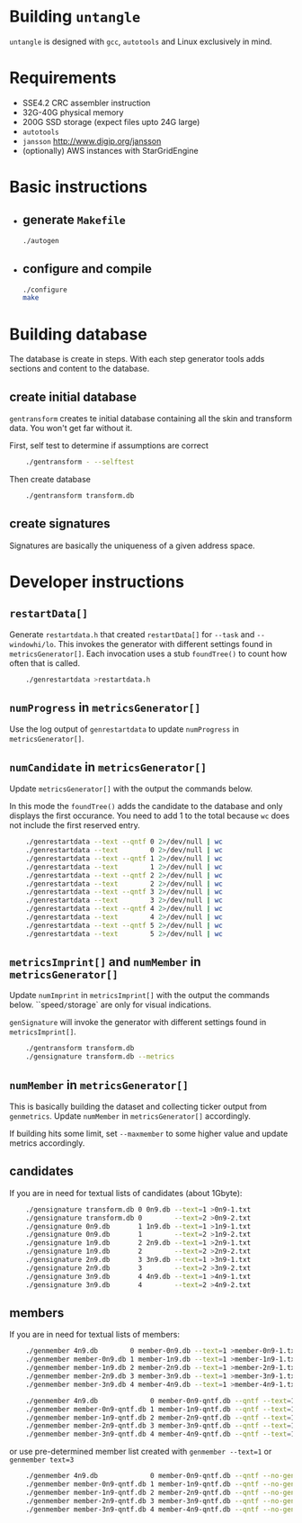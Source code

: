 Building `untangle`
=

`untangle` is designed with `gcc`, `autotools` and Linux exclusively in mind.

# Requirements

*   SSE4.2 CRC assembler instruction
*   32G-40G physical memory
*   200G SSD storage (expect files upto 24G large)
*   `autotools`
*   `jansson` http://www.digip.org/jansson
*   (optionally) AWS instances with StarGridEngine

# Basic instructions

* ## generate `Makefile` ##
    
    ```sh
    ./autogen
    ```
    
* ## configure and compile ##
    
    ```sh
    ./configure
    make
    ```
    
# Building database

The database is create in steps.
With each step generator tools adds sections and content to the database.

## create initial database

`gentransform` creates te initial database containing all the skin and transform data.
You won't get far without it.
    
First, self test to determine if assumptions are correct
    
```sh
    ./gentransform - --selftest
```
    
Then create database
    
```sh
    ./gentransform transform.db
```

## create signatures

Signatures are basically the uniqueness of a given address space.   
# Developer instructions
 
## `restartData[]`
 
Generate `restartdata.h` that created `restartData[]` for `--task` and `--windowhi/lo`.
This invokes the generator with different settings found in `metricsGenerator[]`.
Each invocation uses a stub `foundTree()` to count how often that is called.
 
```sh
    ./genrestartdata >restartdata.h
```
 
## `numProgress` in `metricsGenerator[]`

Use the log output of `genrestartdata` to update `numProgress` in `metricsGenerator[]`.

## `numCandidate` in `metricsGenerator[]`

Update `metricsGenerator[]` with the output the commands below.

In this mode the `foundTree()` adds the candidate to the database and only displays the first occurance.
You need to add 1 to the total because `wc` does not include the first reserved entry.

```sh
    ./genrestartdata --text --qntf 0 2>/dev/null | wc
    ./genrestartdata --text        0 2>/dev/null | wc
    ./genrestartdata --text --qntf 1 2>/dev/null | wc
    ./genrestartdata --text        1 2>/dev/null | wc
    ./genrestartdata --text --qntf 2 2>/dev/null | wc
    ./genrestartdata --text        2 2>/dev/null | wc
    ./genrestartdata --text --qntf 3 2>/dev/null | wc
    ./genrestartdata --text        3 2>/dev/null | wc
    ./genrestartdata --text --qntf 4 2>/dev/null | wc
    ./genrestartdata --text        4 2>/dev/null | wc
    ./genrestartdata --text --qntf 5 2>/dev/null | wc
    ./genrestartdata --text        5 2>/dev/null | wc
```

## `metricsImprint[]` and `numMember` in `metricsGenerator[]`

Update `numImprint` in `metricsImprint[]` with the output the commands below.
``speed`/`storage` are only for visual indications.

`genSignature` will invoke the generator with different settings found in `metricsImprint[]`.

```sh
    ./gentransform transform.db
    ./gensignature transform.db --metrics
```

## `numMember` in `metricsGenerator[]`

This is basically building the dataset and collecting ticker output from `genmetrics`. 
Update `numMember` in `metricsGenerator[]` accordingly.

If building hits some limit, set `--maxmember` to some higher value and update metrics accordingly.

## candidates

If you are in need for textual lists of candidates (about 1Gbyte):

```sh
    ./gensignature transform.db 0 0n9.db --text=1 >0n9-1.txt
    ./gensignature transform.db 0        --text=2 >0n9-2.txt
    ./gensignature 0n9.db       1 1n9.db --text=1 >1n9-1.txt
    ./gensignature 0n9.db       1        --text=2 >1n9-2.txt
    ./gensignature 1n9.db       2 2n9.db --text=1 >2n9-1.txt
    ./gensignature 1n9.db       2        --text=2 >2n9-2.txt
    ./gensignature 2n9.db       3 3n9.db --text=1 >3n9-1.txt
    ./gensignature 2n9.db       3        --text=2 >3n9-2.txt 
    ./gensignature 3n9.db       4 4n9.db --text=1 >4n9-1.txt
    ./gensignature 3n9.db       4        --text=2 >4n9-2.txt
```

## members

If you are in need for textual lists of members:

```sh
    ./genmember 4n9.db        0 member-0n9.db --text=1 >member-0n9-1.txt
    ./genmember member-0n9.db 1 member-1n9.db --text=1 >member-1n9-1.txt
    ./genmember member-1n9.db 2 member-2n9.db --text=1 >member-2n9-1.txt
    ./genmember member-2n9.db 3 member-3n9.db --text=1 >member-3n9-1.txt
    ./genmember member-3n9.db 4 member-4n9.db --text=1 >member-4n9-1.txt
```

```sh
    ./genmember 4n9.db             0 member-0n9-qntf.db --qntf --text=1 >member-0n9-qntf-1.txt
    ./genmember member-0n9-qntf.db 1 member-1n9-qntf.db --qntf --text=1 >member-1n9-qntf-1.txt
    ./genmember member-1n9-qntf.db 2 member-2n9-qntf.db --qntf --text=1 >member-2n9-qntf-1.txt
    ./genmember member-2n9-qntf.db 3 member-3n9-qntf.db --qntf --text=1 >member-3n9-qntf-1.txt
    ./genmember member-3n9-qntf.db 4 member-4n9-qntf.db --qntf --text=1 >member-4n9-qntf-1.txt
```

or use pre-determined member list created with `genmember --text=1` or `genmember text=3`

```sh
    ./genmember 4n9.db             0 member-0n9-qntf.db --qntf --no-generate --load=member-0n9-1.txt
    ./genmember member-0n9-qntf.db 1 member-1n9-qntf.db --qntf --no-generate --load=member-1n9-qntf-1.txt
    ./genmember member-1n9-qntf.db 2 member-2n9-qntf.db --qntf --no-generate --load=member-2n9-qntf-1.txt
    ./genmember member-2n9-qntf.db 3 member-3n9-qntf.db --qntf --no-generate --load=member-3n9-qntf-1.txt
    ./genmember member-3n9-qntf.db 4 member-4n9-qntf.db --qntf --no-generate --load=member-4n9-qntf-1.txt
```
